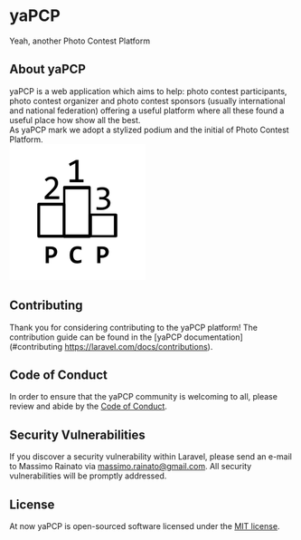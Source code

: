 # yaPCP

Yeah, another Photo Contest Platform

## About yaPCP

yaPCP is a web application which aims to help: photo contest participants, photo contest organizer and photo contest sponsors (usually international and national federation) offering a useful platform where all these found a useful place how show all the best.  
As yaPCP mark we adopt a stylized podium and the initial of Photo Contest Platform.  
![yaPCP logo](/dev-diary/2025-08/yaPCP_logo%20ver%202025-08-21%20massimo_120px.svg)

## Contributing

Thank you for considering contributing to the yaPCP platform! The contribution guide can be found in the [yaPCP documentation](#contributing https://laravel.com/docs/contributions).

## Code of Conduct

In order to ensure that the yaPCP community is welcoming to all, please review and abide by the [Code of Conduct](https://laravel.com/docs/contributions#code-of-conduct).

## Security Vulnerabilities

If you discover a security vulnerability within Laravel, please send an e-mail to Massimo Rainato via [massimo.rainato@gmail.com](mailto:massimo.rainato@gmail.com). All security vulnerabilities will be promptly addressed.

## License

At now yaPCP is open-sourced software licensed under the [MIT license](https://opensource.org/licenses/MIT).  
